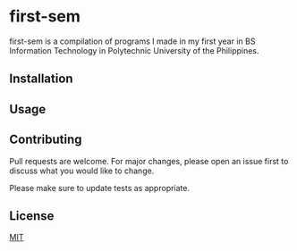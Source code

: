 # first-sem

first-sem is a compilation of programs I made in my first year in BS Information Technology in Polytechnic University of the Philippines. 

## Installation


## Usage


## Contributing
  Pull requests are welcome. For major changes, please open an issue first to discuss what you would like to change.

  Please make sure to update tests as appropriate.

## License
[MIT](https://choosealicense.com/licenses/mit/)
